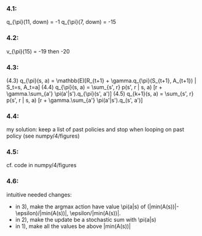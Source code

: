 ### 4.1:

q_{\pi}(11, down) = -1
q_{\pi}(7, down) = -15

### 4.2:

v_{\pi}(15) = -19 then -20

### 4.3:

(4.3) q_{\pi}(s, a) = \mathbb(E)[R_{t+1} + \gamma.q_{\pi}(S_{t+1}, A_{t+1}) | S_t=s, A_t=a]
(4.4) q_{\pi}(s, a) = \sum_{s', r} p(s', r | s, a) [r + \gamma.\sum_{a'} \pi(a'|s').q_{\pi}(s', a')]
(4.5) q_{k+1}(s, a) = \sum_{s', r} p(s', r | s, a) [r + \gamma.\sum_{a'} \pi(a'|s').q_(s', a')]

### 4.4:

my solution: keep a list of past policies and stop when looping on past policy (see numpy/4/figures)

### 4.5:

cf. code in numpy/4/figures

### 4.6:

intuitive needed changes:
- in 3), make the argmax action have value \pi(a|s) of (|min(A(s))|-\epsilon)/|min(A(s))|, \epsilon/|min(A(s))|.
- in 2), make the update be a stochastic sum with \pi(a|s)
- in 1), make all the values be above |min(A(s))|
